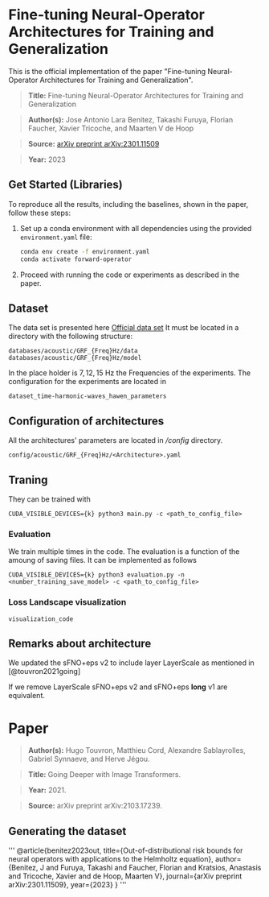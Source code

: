 # Fine-tuning Neural-Operator Architectures for Training and Generalization

This is the official implementation of the paper "Fine-tuning Neural-Operator Architectures for Training and Generalization".

> **Title:** Fine-tuning Neural-Operator Architectures for Training and Generalization

> **Author(s):** Jose Antonio Lara Benitez, Takashi Furuya, Florian Faucher, Xavier Tricoche, and Maarten V de Hoop

> **Source:** [arXiv preprint arXiv:2301.11509](https://arxiv.org/abs/2301.11509)

> **Year:** 2023



## Get Started (Libraries)

To reproduce all the results, including the baselines, shown in the paper, follow these steps:

1. Set up a conda environment with all dependencies using the provided `environment.yaml` file:
    ```bash
    conda env create -f environment.yaml
    conda activate forward-operator
    ```
2. Proceed with running the code or experiments as described in the paper.

## Dataset 
The data set is presented here [Official data set](https://rice.app.box.com/s/haczq8oad4b5cvi8pf8cp01sz4f0vfey)  It must be located in a directory with the following structure:
```
databases/acoustic/GRF_{Freq}Hz/data
databases/acoustic/GRF_{Freq}Hz/model
```
In the place holder is $7, 12, 15$ Hz the Frequencies of the experiments. The configuration for the experiments are located in 
```
dataset_time-harmonic-waves_hawen_parameters
```
## Configuration of architectures
All the architectures' parameters are located in */config* directory.
```
config/acoustic/GRF_{Freq}Hz/<Architecture>.yaml
```

## Traning

They can be trained with
```
CUDA_VISIBLE_DEVICES={k} python3 main.py -c <path_to_config_file>
```

### Evaluation
We train multiple times in the code. The evaluation is a function of the amoung of saving files. It can be implemented as follows

```
CUDA_VISIBLE_DEVICES={k} python3 evaluation.py -n <number_training_save_model> -c <path_to_config_file>
```

### Loss Landscape visualization
```
visualization_code
```

## Remarks about architecture
We updated the sFNO+eps v2 to include layer LayerScale as mentioned in [@touvron2021going]

If we remove LayerScale sFNO+eps v2 and sFNO+eps **long** v1 are equivalent. 

# Paper 

> **Author(s):** Hugo Touvron, Matthieu Cord, Alexandre Sablayrolles, Gabriel Synnaeve, and Herve Jégou.

> **Title:** Going Deeper with Image Transformers.

> **Year:** 2021.

> **Source:** arXiv preprint arXiv:2103.17239.

## Generating the dataset 
'''
@article{benitez2023out,
  title={Out-of-distributional risk bounds for neural operators with applications to the Helmholtz equation},
  author={Benitez, J and Furuya, Takashi and Faucher, Florian and Kratsios, Anastasis and Tricoche, Xavier and de Hoop, Maarten V},
  journal={arXiv preprint arXiv:2301.11509},
  year={2023}
}
'''



